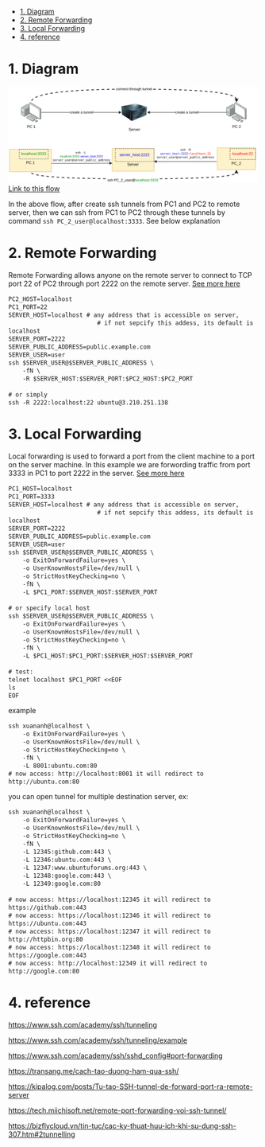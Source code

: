 - [1. Diagram](#1-diagram)
- [2. Remote Forwarding](#2-remote-forwarding)
- [3. Local Forwarding](#3-local-forwarding)
- [4. reference](#4-reference)

# 1. Diagram

![alt text](image.gif)
[Link to this flow](https://drive.google.com/file/d/1128e6AAZQdWvPZPdr9xcEj1-A9HLOnC_/view?usp=drive_link)

In the above flow, after create ssh tunnels from PC1 and PC2 to remote server, then we can ssh from PC1 to PC2 through these tunnels by command `ssh PC_2_user@localhost:3333`. See below explanation

# 2. Remote Forwarding

Remote Forwarding allows anyone on the remote server to connect to TCP port 22 of PC2 through port 2222 on the remote server. [See more here](https://www.ssh.com/academy/ssh/tunneling-example#remote-forwarding)

```shell
PC2_HOST=localhost
PC1_PORT=22
SERVER_HOST=localhost # any address that is accessible on server, 
                         # if not sepcify this addess, its default is localhost
SERVER_PORT=2222
SERVER_PUBLIC_ADDRESS=public.example.com
SERVER_USER=user
ssh $SERVER_USER@$SERVER_PUBLIC_ADDRESS \
    -fN \
    -R $SERVER_HOST:$SERVER_PORT:$PC2_HOST:$PC2_PORT

# or simply 
ssh -R 2222:localhost:22 ubuntu@3.210.251.138
```

# 3. Local Forwarding

Local forwarding is used to forward a port from the client machine to a port on the server machine. In this example we are forwording traffic from port 3333 in PC1 to port 2222 in the server. [See more here](https://www.ssh.com/academy/ssh/tunneling-example#local-forwarding)

```shell
PC1_HOST=localhost
PC1_PORT=3333
SERVER_HOST=localhost # any address that is accessible on server, 
                         # if not sepcify this addess, its default is localhost
SERVER_PORT=2222
SERVER_PUBLIC_ADDRESS=public.example.com
SERVER_USER=user
ssh $SERVER_USER@$SERVER_PUBLIC_ADDRESS \
    -o ExitOnForwardFailure=yes \
    -o UserKnownHostsFile=/dev/null \
    -o StrictHostKeyChecking=no \
    -fN \
    -L $PC1_PORT:$SERVER_HOST:$SERVER_PORT

# or specify local host
ssh $SERVER_USER@$SERVER_PUBLIC_ADDRESS \
    -o ExitOnForwardFailure=yes \
    -o UserKnownHostsFile=/dev/null \
    -o StrictHostKeyChecking=no \
    -fN \
    -L $PC1_HOST:$PC1_PORT:$SERVER_HOST:$SERVER_PORT
    
# test:
telnet localhost $PC1_PORT <<EOF
ls
EOF
```

example

```shell
ssh xuananh@localhost \
    -o ExitOnForwardFailure=yes \
    -o UserKnownHostsFile=/dev/null \
    -o StrictHostKeyChecking=no \
    -fN \
    -L 8001:ubuntu.com:80
# now access: http://localhost:8001 it will redirect to http://ubuntu.com:80
```

you can open tunnel for multiple destination server, ex:

```shell
ssh xuananh@localhost \
    -o ExitOnForwardFailure=yes \
    -o UserKnownHostsFile=/dev/null \
    -o StrictHostKeyChecking=no \
    -fN \
    -L 12345:github.com:443 \
    -L 12346:ubuntu.com:443 \
    -L 12347:www.ubuntuforums.org:443 \
    -L 12348:google.com:443 \
    -L 12349:google.com:80

# now access: https://localhost:12345 it will redirect to https://github.com:443
# now access: https://localhost:12346 it will redirect to https://ubuntu.com:443
# now access: https://localhost:12347 it will redirect to http://httpbin.org:80
# now access: https://localhost:12348 it will redirect to https://google.com:443
# now access: http://localhost:12349 it will redirect to http://google.com:80

```

# 4. reference

https://www.ssh.com/academy/ssh/tunneling

https://www.ssh.com/academy/ssh/tunneling/example

https://www.ssh.com/academy/ssh/sshd_config#port-forwarding

https://transang.me/cach-tao-duong-ham-qua-ssh/

https://kipalog.com/posts/Tu-tao-SSH-tunnel-de-forward-port-ra-remote-server

https://tech.miichisoft.net/remote-port-forwarding-voi-ssh-tunnel/

https://bizflycloud.vn/tin-tuc/cac-ky-thuat-huu-ich-khi-su-dung-ssh-307.htm#2tunnelling